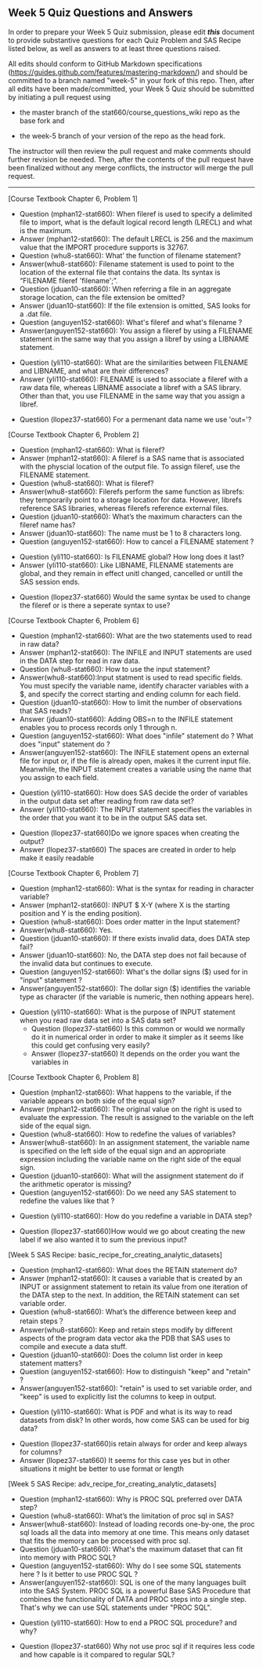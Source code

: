 
## Week 5 Quiz Questions and Answers

In order to prepare your Week 5 Quiz submission, please edit ***this*** document to provide substantive questions for each Quiz Problem and SAS Recipe listed below, as well as answers to at least three questions raised.

All edits should conform to GitHub Markdown specifications (https://guides.github.com/features/mastering-markdown/) and should be committed to a branch named "week-5" in your fork of this repo. Then, after all edits have been made/committed, your Week 5 Quiz should be submitted by initiating a pull request using

- the master branch of the stat660/course_questions_wiki repo as the base fork and

- the week-5 branch of your version of the repo as the head fork.

The instructor will then review the pull request and make comments should further revision be needed. Then, after the contents of the pull request have been finalized without any merge conflicts, the instructor will merge the pull request.



********************************************************************************



[Course Textbook Chapter 6, Problem 1]
- Question (mphan12-stat660): When fileref is used to specify a delimited file to import, what is the default logical record length (LRECL) and what is the maximum.
- Answer (mphan12-stat660): The default LRECL is 256 and the maximum value that the IMPORT procedure supports is 32767.
- Question (whu8-stat660): What’ the function of filename statement?
- Answer(whu8-stat660): Filename statement is used to point to the location of the external file that contains the data. Its syntax is “FILENAME fileref 'filename';”.
- Question (jduan10-stat660): When referring a file in an aggregate storage location, can the file extension be omitted?
- Answer (jduan10-stat660): If the file extension is omitted, SAS looks for a .dat file.
- Question (anguyen152-stat660): What's fileref and what's filename ? 
- Answer(anguyen152-stat660): You assign a fileref by using a FILENAME statement in the same way that you assign a libref by using a LIBNAME statement.
* Question (yli110-stat660): What are the similarities between FILENAME and LIBNAME, and what are their differences?
* Answer (yli110-stat660): FILENAME is used to associate a fileref with a raw data file, whereas LIBNAME associate a libref with a SAS library. Other than that, you use FILENAME in the same way that you assign a libref.
- Question (llopez37-stat660) For a permenant data name we use 'out='?



[Course Textbook Chapter 6, Problem 2]
- Question (mphan12-stat660): What is fileref?
- Answer (mphan12-stat660): A fileref is a SAS name that is associated with the physcial location of the output file. To assign fileref, use the FILENAME statement.
- Question (whu8-stat660): What is fileref?
- Answer(whu8-stat660): Filerefs perform the same function as librefs: they temporarily point to a storage location for data. However, librefs reference SAS libraries, whereas filerefs reference external files.
- Question (jduan10-stat660): What’s the maximum characters can the fileref name has?
- Answer (jduan10-stat660): The name must be 1 to 8 characters long.
- Question (anguyen152-stat660): How to cancel a FILENAME statement ? 
* Question (yli110-stat660): Is FILENAME global? How long does it last?
* Answer (yli110-stat660): Like LIBNAME, FILENAME statements are global, and they remain in effect unitl changed, cancelled or untill the SAS session ends.
- Question (llopez37-stat660) Would the same syntax be used to change the fileref or is there a seperate syntax to use?




[Course Textbook Chapter 6, Problem 6]
- Question (mphan12-stat660): What are the two statements used to read in raw data?
- Answer (mphan12-stat660): The INFILE and INPUT statements are used in the DATA step for read in raw data.
- Question (whu8-stat660): How to use the input statement?
- Answer(whu8-stat660):Input statment is used to read specific fields. You must specify the variable name, identify character variables with a $, and specify the correct starting and ending column for each field. 
- Question (jduan10-stat660): How to limit the number of observations that SAS reads?
- Answer (jduan10-stat660): Adding OBS=n to the INFILE statement enables you to process records only 1 through n.
- Question (anguyen152-stat660): What does "infile" statement do ? What does "input" statement do ? 
- Answer(anguyen152-stat660):  The INFILE statement opens an external file for input or, if the file is already open, makes it the current input file. Meanwhile, the INPUT statement creates a variable using the name that you assign to each field. 
* Question (yli110-stat660): How does SAS decide the order of variables in the output data set after reading from raw data set?
* Answer (yli110-stat660): The INPUT statement specifies the variables in the order that you want it to be in the output SAS data set.
- Question (llopez37-stat660)Do we ignore spaces when creating the output?
- Answer (llopez37-stat660) The spaces are created in order to help make it easily readable



[Course Textbook Chapter 6, Problem 7]
- Question (mphan12-stat660): What is the syntax for reading in character variable?
- Answer (mphan12-stat660): INPUT <VARIABLE> $ X-Y (where X is the starting position and Y is the ending position).
- Question (whu8-stat660): Does order matter in the Input statement?
- Answer(whu8-stat660): Yes.
- Question (jduan10-stat660): If there exists invalid data, does DATA step fail?
- Answer (jduan10-stat660): No, the DATA step does not fail because of the invalid data but continues to execute.
- Question (anguyen152-stat660):  What's the dollar signs ($) used for in "input" statement ? 
- Answer(anguyen152-stat660): The dollar sign ($) identifies the variable type as character (if the variable is numeric, then nothing appears here).
* Question (yli110-stat660): What is the purpose of INPUT statement when you read raw data set into a SAS data set?
  - Question (llopez37-stat660) Is this common or would we normally do it in numerical order in order to make it simpler as it seems like this could get confusing very easily?
  - Answer (llopez37-stat660) It depends on the order you want the variables in



[Course Textbook Chapter 6, Problem 8]
- Question (mphan12-stat660): What happens to the variable, if the variable appears on both side of the equal sign?
- Answer (mphan12-stat660): The original value on the right is used to evaluate the expression. The result is assigned to the variable on the left side of the equal sign.
- Question (whu8-stat660): How to redefine the values of variables?
- Answer(whu8-stat660): In an assignment statement, the variable name is specified on the left side of the equal sign and an appropriate expression including the variable name on the right side of the equal sign.
- Question (jduan10-stat660): What will the assignment statement do if the arithmetic operator is missing?
- Question (anguyen152-stat660): Do we need any SAS statement to redefine the values like that ? 
* Question (yli110-stat660): How do you redefine a variable in DATA step?
- Question (llopez37-stat660)How would we go about creating the new label if we also wanted it to sum the previous input?



[Week 5 SAS Recipe: basic_recipe_for_creating_analytic_datasets]
- Question (mphan12-stat660): What does the RETAIN statement do?
- Answer (mphan12-stat660): It causes a variable that is created by an INPUT or assignment statement to retain its value from one iteration of the DATA step to the next. In addition, the RETAIN statement can set variable order.
- Question (whu8-stat660): What’s the difference between keep and retain steps？
- Answer(whu8-stat660): Keep and retain steps modify by different aspects of the program data vector aka the PDB that SAS uses to compile and execute a data stuff.
- Question (jduan10-stat660): Does the column list order in keep statement matters?
- Question (anguyen152-stat660): How to distinguish "keep" and "retain" ? 
- Answer(anguyen152-stat660): "retain" is used to set variable order, and "keep" is used to explicitly list the columns to keep in output.
* Question (yli110-stat660): What is PDF and what is its way to read datasets from disk? In other words, how come SAS can be used for big data?
- Question (llopez37-stat660)is retain always for order and keep always for columns?
- Answer (llopez37-stat660) It seems for this case yes but in other situations it might be better to use format or length



[Week 5 SAS Recipe: adv_recipe_for_creating_analytic_datasets]
- Question (mphan12-stat660): Why is PROC SQL preferred over DATA step?
- Question (whu8-stat660): What’s the limitation of proc sql in SAS?
- Answer(whu8-stat660): Instead of loading records one-by-one, the proc sql loads all the data into memory at one time. This means only dataset that fits the memory can be processed with proc sql.
- Question (jduan10-stat660): What's the maximum dataset that can fit into memory with PROC SQL?
- Question (anguyen152-stat660): Why do I see some SQL statements here ? Is it better to use PROC SQL ? 
- Answer(anguyen152-stat660): SQL is one of the many languages built into the SAS System. PROC SQL is a powerful Base SAS Procedure that combines the functionality of DATA and PROC steps into a single step. That's why we can use SQL statements under "PROC SQL". 
* Question (yli110-stat660): How to end a PROC SQL procedure? and why?
- Question (llopez37-stat660) Why not use proc sql if it requires less code and how capable is it compared to regular SQL?


